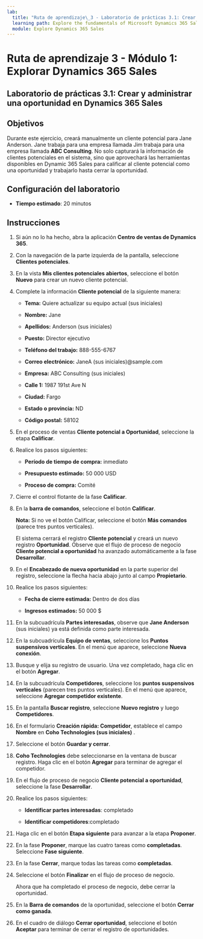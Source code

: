 ```yaml
---
lab:
  title: "Ruta de aprendizaje\_3 - Laboratorio de prácticas 3.1: Crear y administrar una oportunidad en Dynamics\_365 Sales"
  learning path: Explore the fundamentals of Microsoft Dynamics 365 Sales
  module: Explore Dynamics 365 Sales
---
```



Ruta de aprendizaje 3 - Módulo 1: Explorar Dynamics 365 Sales
========================

## Laboratorio de prácticas 3.1: Crear y administrar una oportunidad en Dynamics 365 Sales 

## Objetivos

Durante este ejercicio, creará manualmente un cliente potencial para Jane Anderson. Jane trabaja para una empresa llamada Jim trabaja para una empresa llamada **ABC Consulting**. No solo capturará la información de clientes potenciales en el sistema, sino que aprovechará las herramientas disponibles en Dynamic 365 Sales para calificar al cliente potencial como una oportunidad y trabajarlo hasta cerrar la oportunidad.

## Configuración del laboratorio

  - **Tiempo estimado**: 20 minutos

## Instrucciones

1. Si aún no lo ha hecho, abra la aplicación **Centro de ventas de Dynamics 365**.

2. Con la navegación de la parte izquierda de la pantalla, seleccione **Clientes potenciales**. 

3. En la vista **Mis clientes potenciales abiertos**, seleccione el botón **Nuevo** para crear un nuevo cliente potencial. 

4. Complete la información **Cliente potencial** de la siguiente manera:

    - **Tema:** Quiere actualizar su equipo actual (sus iniciales)

    - **Nombre:** Jane

    - **Apellidos:** Anderson (sus iniciales)

    - **Puesto:** Director ejecutivo

    - **Teléfono del trabajo:** 888-555-6767

    - **Correo electrónico:** JaneA (sus iniciales)@sample.com

    - **Empresa:** ABC Consulting (sus iniciales)

    - **Calle 1:** 1987 191st Ave N

    - **Ciudad:** Fargo

    - **Estado o provincia:** ND

    - **Código postal:** 58102

5. En el proceso de ventas **Cliente potencial a Oportunidad**, seleccione la etapa **Calificar**.

6. Realice los pasos siguientes:

    - **Período de tiempo de compra:** inmediato

    - **Presupuesto estimado:** 50 000 USD 

    - **Proceso de compra:** Comité

7. Cierre el control flotante de la fase **Calificar**. 

8.  En la **barra de comandos**, seleccione el botón **Calificar**. 

    **Nota:** Si no ve el botón Calificar, seleccione el botón **Más comandos** (parece tres puntos verticales). 

    El sistema cerrará el registro **Cliente potencial** y creará un nuevo registro **Oportunidad**. Observe que el flujo de proceso de negocio **Cliente potencial a oportunidad** ha avanzado automáticamente a la fase **Desarrollar**. 

9. En el **Encabezado de nueva oportunidad** en la parte superior del registro, seleccione la flecha hacia abajo junto al campo **Propietario**. 

10. Realice los pasos siguientes:

    - **Fecha de cierre estimada:** Dentro de dos días

    - **Ingresos estimados:** 50 000 $
    
11. En la subcuadrícula **Partes interesadas**, observe que **Jane Anderson** (sus iniciales) ya está definida como parte interesada. 

12. En la subcuadrícula **Equipo de ventas**, seleccione los **Puntos suspensivos verticales**. En el menú que aparece, seleccione **Nueva conexión**. 

13. Busque y elija su registro de usuario. Una vez completado, haga clic en el botón **Agregar**. 

14. En la subcuadrícula **Competidores**, seleccione los **puntos suspensivos verticales** (parecen tres puntos verticales). En el menú que aparece, seleccione **Agregar competidor existente**. 

15. En la pantalla **Buscar registro**, seleccione **Nuevo registro** y luego **Competidores**.

16. En el formulario **Creación rápida: Competidor**, establece el campo **Nombre** en **Coho Technologies (sus iniciales)** .

17. Seleccione el botón **Guardar y cerrar**.

18. **Coho Technologies** debe seleccionarse en la ventana de buscar registro. Haga clic en el botón **Agregar** para terminar de agregar el competidor.

19. En el flujo de proceso de negocio **Cliente potencial a oportunidad**, seleccione la fase **Desarrollar**. 

20. Realice los pasos siguientes: 

    - **Identificar partes interesadas**: completado 

    - **Identificar competidores**:completado 

21. Haga clic en el botón **Etapa siguiente** para avanzar a la etapa **Proponer**. 

22. En la fase **Proponer**, marque las cuatro tareas como **completadas**. Seleccione **Fase siguiente**.

23. En la fase **Cerrar**, marque todas las tareas como **completadas**. 

24. Seleccione el botón **Finalizar** en el flujo de proceso de negocio. 

    Ahora que ha completado el proceso de negocio, debe cerrar la oportunidad.

25. En la **Barra de comandos** de la oportunidad, seleccione el botón **Cerrar como ganada**.

26. En el cuadro de diálogo **Cerrar oportunidad**, seleccione el botón **Aceptar** para terminar de cerrar el registro de oportunidades. 

